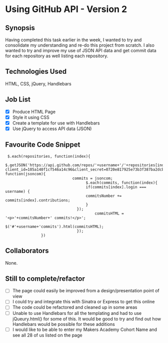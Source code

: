 Using GitHub API - Version 2
=======================

## Synopsis

Having completed this task earlier in the week, I wanted to try and consolidate my understanding and re-do this project from scratch. I also wanted to try and improve my use of JSON API data and get commit data for each repository as well listing each repository.

## Technologies Used

HTML, CSS, jQuery, Handlebars

## Job List

- [x] Produce HTML Page
- [x] Style it using CSS
- [x] Create a template for use with Handlebars
- [x] Use jQuery to access API data (JSON)

## Favourite Code Snippet

```
 $.each(repositories, function(index){
								$.getJSON('https://api.github.com/repos/'+username+'/'+repositories[index].name+'/contributors?client_id=105a140f1cf546a14c96&client_secret=0720e817925e73b3f387ba2dcbe979b429a88309', function(jsoncom){
	    					  commits = jsoncom;                  
	    					 	 	$.each(commits, function(index){
	    					  		if(commits[index].login === username) {
	    					  		commitsNumber += commits[index].contributions;
	    					  		}
	    					  	});
	    								commitsHTML = '<p>'+commitsNumber+' commits!</p>';	
	          					$('#'+username+'commits').html(commitsHTML);
	  							}); 
	          	})
```

## Collaborators

None.

## Still to complete/refactor

- [ ] The page could easily be improved from a design/presentation point of view
- [ ] I could try and integrate this with Sinatra or Express to get this online
- [ ] The code could be refactored and cleaned up in some areas
- [ ] Unable to use Handlebars for all the templating and had to use jQueury.html() for some of this. It would be good to try and find out how Handlebars would be possible for these additions
- [ ] I would like to be able to enter my Makers Academy Cohort Name and see all 28 of us listed on the page